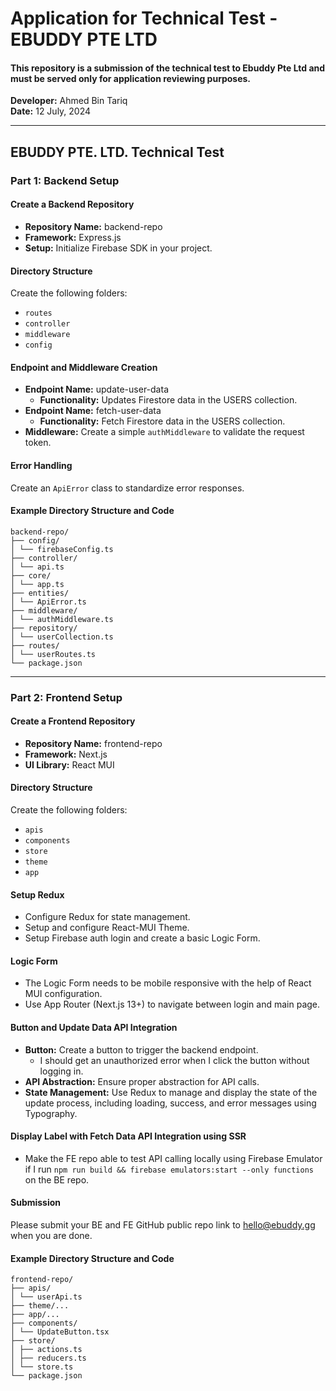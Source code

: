 # Application for Technical Test - EBUDDY PTE LTD

#### This repository is a submission of the technical test to Ebuddy Pte Ltd and must be served only for application reviewing purposes.

**Developer:** Ahmed Bin Tariq  
**Date:** 12 July, 2024

---

## EBUDDY PTE. LTD. Technical Test

### Part 1: Backend Setup

#### Create a Backend Repository
- **Repository Name:** backend-repo
- **Framework:** Express.js
- **Setup:** Initialize Firebase SDK in your project.

#### Directory Structure
Create the following folders:
- `routes`
- `controller`
- `middleware`
- `config`

#### Endpoint and Middleware Creation
- **Endpoint Name:** update-user-data
  - **Functionality:** Updates Firestore data in the USERS collection.
- **Endpoint Name:** fetch-user-data
  - **Functionality:** Fetch Firestore data in the USERS collection.
- **Middleware:** Create a simple `authMiddleware` to validate the request token.

#### Error Handling
Create an `ApiError` class to standardize error responses.

#### Example Directory Structure and Code
```
backend-repo/
├── config/
│ └── firebaseConfig.ts
├── controller/
│ └── api.ts
├── core/
│ └── app.ts
├── entities/
│ └── ApiError.ts
├── middleware/
│ └── authMiddleware.ts
├── repository/
│ └── userCollection.ts
├── routes/
│ └── userRoutes.ts
└── package.json
```


---

### Part 2: Frontend Setup

#### Create a Frontend Repository
- **Repository Name:** frontend-repo
- **Framework:** Next.js
- **UI Library:** React MUI

#### Directory Structure
Create the following folders:
- `apis`
- `components`
- `store`
- `theme`
- `app`

#### Setup Redux
- Configure Redux for state management.
- Setup and configure React-MUI Theme.
- Setup Firebase auth login and create a basic Logic Form.

#### Logic Form
- The Logic Form needs to be mobile responsive with the help of React MUI configuration.
- Use App Router (Next.js 13+) to navigate between login and main page.

#### Button and Update Data API Integration
- **Button:** Create a button to trigger the backend endpoint.
  - I should get an unauthorized error when I click the button without logging in.
- **API Abstraction:** Ensure proper abstraction for API calls.
- **State Management:** Use Redux to manage and display the state of the update process, including loading, success, and error messages using Typography.

#### Display Label with Fetch Data API Integration using SSR
- Make the FE repo able to test API calling locally using Firebase Emulator if I run `npm run build && firebase emulators:start --only functions` on the BE repo.

#### Submission
Please submit your BE and FE GitHub public repo link to hello@ebuddy.gg when you are done.

#### Example Directory Structure and Code
```
frontend-repo/
├── apis/
│ └── userApi.ts
├── theme/...
├── app/...
├── components/
│ └── UpdateButton.tsx
├── store/
│ ├── actions.ts
│ ├── reducers.ts
│ └── store.ts
└── package.json
```